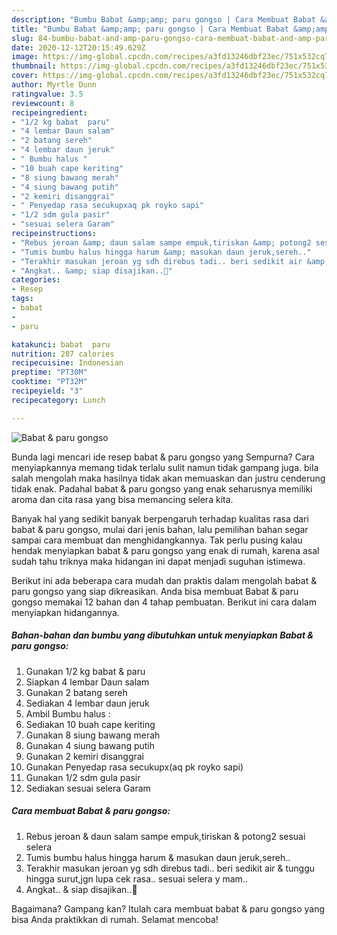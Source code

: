 ```yaml
---
description: "Bumbu Babat &amp;amp; paru gongso | Cara Membuat Babat &amp;amp; paru gongso Yang Enak Dan Lezat"
title: "Bumbu Babat &amp;amp; paru gongso | Cara Membuat Babat &amp;amp; paru gongso Yang Enak Dan Lezat"
slug: 84-bumbu-babat-and-amp-paru-gongso-cara-membuat-babat-and-amp-paru-gongso-yang-enak-dan-lezat
date: 2020-12-12T20:15:49.629Z
image: https://img-global.cpcdn.com/recipes/a3fd13246dbf23ec/751x532cq70/babat-paru-gongso-foto-resep-utama.jpg
thumbnail: https://img-global.cpcdn.com/recipes/a3fd13246dbf23ec/751x532cq70/babat-paru-gongso-foto-resep-utama.jpg
cover: https://img-global.cpcdn.com/recipes/a3fd13246dbf23ec/751x532cq70/babat-paru-gongso-foto-resep-utama.jpg
author: Myrtle Dunn
ratingvalue: 3.5
reviewcount: 8
recipeingredient:
- "1/2 kg babat  paru"
- "4 lembar Daun salam"
- "2 batang sereh"
- "4 lembar daun jeruk"
- " Bumbu halus "
- "10 buah cape keriting"
- "8 siung bawang merah"
- "4 siung bawang putih"
- "2 kemiri disanggrai"
- " Penyedap rasa secukupxaq pk royko sapi"
- "1/2 sdm gula pasir"
- "sesuai selera Garam"
recipeinstructions:
- "Rebus jeroan &amp; daun salam sampe empuk,tiriskan &amp; potong2 sesuai selera"
- "Tumis bumbu halus hingga harum &amp; masukan daun jeruk,sereh.."
- "Terakhir masukan jeroan yg sdh direbus tadi.. beri sedikit air &amp; tunggu hingga surut,jgn lupa cek rasa.. sesuai selera y mam.."
- "Angkat.. &amp; siap disajikan..🤗"
categories:
- Resep
tags:
- babat
- 
- paru

katakunci: babat  paru 
nutrition: 287 calories
recipecuisine: Indonesian
preptime: "PT30M"
cooktime: "PT32M"
recipeyield: "3"
recipecategory: Lunch

---
```



![Babat &amp; paru gongso](https://img-global.cpcdn.com/recipes/a3fd13246dbf23ec/751x532cq70/babat-paru-gongso-foto-resep-utama.jpg)

Bunda lagi mencari ide resep babat &amp; paru gongso yang Sempurna? Cara menyiapkannya memang tidak terlalu sulit namun tidak gampang juga. bila salah mengolah maka hasilnya tidak akan memuaskan dan justru cenderung tidak enak. Padahal babat &amp; paru gongso yang enak seharusnya memiliki aroma dan cita rasa yang bisa memancing selera kita.



Banyak hal yang sedikit banyak berpengaruh terhadap kualitas rasa dari babat &amp; paru gongso, mulai dari jenis bahan, lalu pemilihan bahan segar sampai cara membuat dan menghidangkannya. Tak perlu pusing kalau hendak menyiapkan babat &amp; paru gongso yang enak di rumah, karena asal sudah tahu triknya maka hidangan ini dapat menjadi suguhan istimewa.


Berikut ini ada beberapa cara mudah dan praktis dalam mengolah babat &amp; paru gongso yang siap dikreasikan. Anda bisa membuat Babat &amp; paru gongso memakai 12 bahan dan 4 tahap pembuatan. Berikut ini cara dalam menyiapkan hidangannya.

<!--inarticleads1-->

##### Bahan-bahan dan bumbu yang dibutuhkan untuk menyiapkan Babat &amp; paru gongso:

1. Gunakan 1/2 kg babat &amp; paru
1. Siapkan 4 lembar Daun salam
1. Gunakan 2 batang sereh
1. Sediakan 4 lembar daun jeruk
1. Ambil  Bumbu halus :
1. Sediakan 10 buah cape keriting
1. Gunakan 8 siung bawang merah
1. Gunakan 4 siung bawang putih
1. Gunakan 2 kemiri disanggrai
1. Gunakan  Penyedap rasa secukupx(aq pk royko sapi)
1. Gunakan 1/2 sdm gula pasir
1. Sediakan sesuai selera Garam




<!--inarticleads2-->

##### Cara membuat Babat &amp; paru gongso:

1. Rebus jeroan &amp; daun salam sampe empuk,tiriskan &amp; potong2 sesuai selera
1. Tumis bumbu halus hingga harum &amp; masukan daun jeruk,sereh..
1. Terakhir masukan jeroan yg sdh direbus tadi.. beri sedikit air &amp; tunggu hingga surut,jgn lupa cek rasa.. sesuai selera y mam..
1. Angkat.. &amp; siap disajikan..🤗




Bagaimana? Gampang kan? Itulah cara membuat babat &amp; paru gongso yang bisa Anda praktikkan di rumah. Selamat mencoba!
